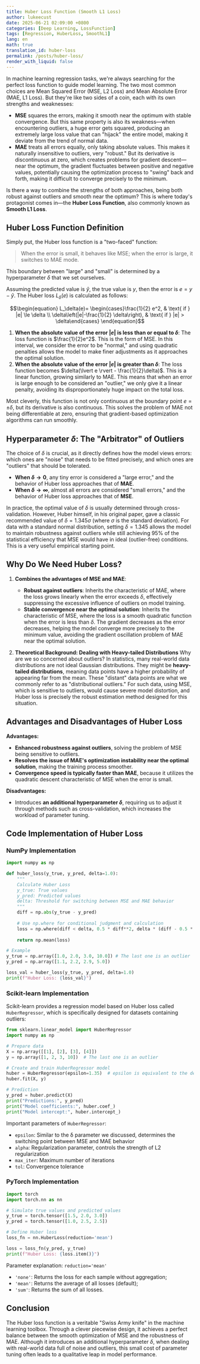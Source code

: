 ```yaml
---
title: Huber Loss Function (Smooth L1 Loss)
author: lukeecust
date: 2025-06-21 02:09:00 +0800
categories: [Deep Learning, LossFunction]
tags: [Regression, HuberLoss, SmoothL1]
lang: en
math: true
translation_id: huber-loss
permalink: /posts/huber-loss/
render_with_liquid: false
---
```



In machine learning regression tasks, we're always searching for the perfect loss function to guide model learning. The two most common choices are Mean Squared Error (MSE, L2 Loss) and Mean Absolute Error (MAE, L1 Loss). But they're like two sides of a coin, each with its own strengths and weaknesses:

*   **MSE** squares the errors, making it smooth near the optimum with stable convergence. But this same property is also its weakness—when encountering outliers, a huge error gets squared, producing an extremely large loss value that can "hijack" the entire model, making it deviate from the trend of normal data.
*   **MAE** treats all errors equally, only taking absolute values. This makes it naturally insensitive to outliers, very "robust." But its derivative is discontinuous at zero, which creates problems for gradient descent—near the optimum, the gradient fluctuates between positive and negative values, potentially causing the optimization process to "swing" back and forth, making it difficult to converge precisely to the minimum.

Is there a way to combine the strengths of both approaches, being both robust against outliers and smooth near the optimum? This is where today's protagonist comes in—the **Huber Loss Function**, also commonly known as **Smooth L1 Loss**.

## **Huber Loss Function Definition**

Simply put, the Huber loss function is a "two-faced" function:

> When the error is small, it behaves like MSE; when the error is large, it switches to MAE mode.

This boundary between "large" and "small" is determined by a hyperparameter $\delta$ that we set ourselves.

Assuming the predicted value is $\hat{y}$, the true value is $y$, then the error is $e = y - \hat{y}$. The Huber loss $L_{\delta}(e)$ is calculated as follows:

$$\begin{equation}
L_\delta(e)= \begin{cases}\frac{1}{2} e^2, & \text{ if } |e| \le \delta \\ \delta\left(|e|-\frac{1}{2} \delta\right), & \text{ if } |e| > \delta\end{cases}
\end{equation}$$

1.  **When the absolute value of the error $\lvert e \rvert$ is less than or equal to $\delta$**: The loss function is $\frac{1}{2}e^2$. This is the form of MSE. In this interval, we consider the error to be "normal," and using quadratic penalties allows the model to make finer adjustments as it approaches the optimal solution.
2.  **When the absolute value of the error $\lvert e \rvert$ is greater than $\delta$**: The loss function becomes $\delta(\lvert e \rvert - \frac{1}{2}\delta)$. This is a linear function, growing similarly to MAE. This means that when an error is large enough to be considered an "outlier," we only give it a linear penalty, avoiding its disproportionately huge impact on the total loss.

Most cleverly, this function is not only continuous at the boundary point $e = \pm\delta$, but its derivative is also continuous. This solves the problem of MAE not being differentiable at zero, ensuring that gradient-based optimization algorithms can run smoothly.

## **Hyperparameter $\delta$: The "Arbitrator" of Outliers**

The choice of $\delta$ is crucial, as it directly defines how the model views errors: which ones are "noise" that needs to be fitted precisely, and which ones are "outliers" that should be tolerated.

*   **When $\delta \to 0$**, any tiny error is considered a "large error," and the behavior of Huber loss approaches that of **MAE**.
*   **When $\delta \to \infty$**, almost all errors are considered "small errors," and the behavior of Huber loss approaches that of **MSE**.

In practice, the optimal value of $\delta$ is usually determined through cross-validation. However, Huber himself, in his original paper, gave a classic recommended value of $\delta = 1.345\sigma$ (where $\sigma$ is the standard deviation). For data with a standard normal distribution, setting $\delta=1.345$ allows the model to maintain robustness against outliers while still achieving 95% of the statistical efficiency that MSE would have in ideal (outlier-free) conditions. This is a very useful empirical starting point.

## **Why Do We Need Huber Loss?**

1.  **Combines the advantages of MSE and MAE**:
    *   **Robust against outliers**: Inherits the characteristic of MAE, where the loss grows linearly when the error exceeds $\delta$, effectively suppressing the excessive influence of outliers on model training.
    *   **Stable convergence near the optimal solution**: Inherits the characteristic of MSE, where the loss is a smooth quadratic function when the error is less than $\delta$. The gradient decreases as the error decreases, helping the model converge more precisely to the minimum value, avoiding the gradient oscillation problem of MAE near the optimal solution.

2.  **Theoretical Background: Dealing with Heavy-tailed Distributions**
    Why are we so concerned about outliers? In statistics, many real-world data distributions are not ideal Gaussian distributions. They might be **heavy-tailed distributions**, meaning data points have a higher probability of appearing far from the mean. These "distant" data points are what we commonly refer to as "distributional outliers." For such data, using MSE, which is sensitive to outliers, would cause severe model distortion, and Huber loss is precisely the robust estimation method designed for this situation.

## **Advantages and Disadvantages of Huber Loss**

**Advantages:**
*   **Enhanced robustness against outliers**, solving the problem of MSE being sensitive to outliers.
*   **Resolves the issue of MAE's optimization instability near the optimal solution**, making the training process smoother.
*   **Convergence speed is typically faster than MAE**, because it utilizes the quadratic descent characteristic of MSE when the error is small.

**Disadvantages:**
*   Introduces **an additional hyperparameter $\delta$**, requiring us to adjust it through methods such as cross-validation, which increases the workload of parameter tuning.

## **Code Implementation of Huber Loss**

### NumPy Implementation

```python
import numpy as np

def huber_loss(y_true, y_pred, delta=1.0):
    """
    Calculate Huber Loss
    y_true: True values
    y_pred: Predicted values
    delta: Threshold for switching between MSE and MAE behavior
    """
    diff = np.abs(y_true - y_pred)
    
    # Use np.where for conditional judgment and calculation
    loss = np.where(diff < delta, 0.5 * diff**2, delta * (diff - 0.5 * delta))
    
    return np.mean(loss)

# Example
y_true = np.array([1.0, 2.0, 3.0, 10.0]) # The last one is an outlier
y_pred = np.array([1.1, 2.2, 2.9, 5.0])

loss_val = huber_loss(y_true, y_pred, delta=1.0)
print(f"Huber Loss: {loss_val}")
```
### Scikit-learn Implementation

Scikit-learn provides a regression model based on Huber loss called `HuberRegressor`, which is specifically designed for datasets containing outliers:

```python
from sklearn.linear_model import HuberRegressor
import numpy as np

# Prepare data
X = np.array([[1], [2], [3], [4]])
y = np.array([1, 2, 3, 10])  # The last one is an outlier

# Create and train HuberRegressor model
huber = HuberRegressor(epsilon=1.35)  # epsilon is equivalent to the delta parameter
huber.fit(X, y)

# Prediction
y_pred = huber.predict(X)
print("Predictions:", y_pred)
print("Model coefficients:", huber.coef_)
print("Model intercept:", huber.intercept_)
```

Important parameters of `HuberRegressor`:
- `epsilon`: Similar to the δ parameter we discussed, determines the switching point between MSE and MAE behavior
- `alpha`: Regularization parameter, controls the strength of L2 regularization
- `max_iter`: Maximum number of iterations
- `tol`: Convergence tolerance

###  PyTorch Implementation
```python
import torch
import torch.nn as nn

# Simulate true values and predicted values
y_true = torch.tensor([1.5, 2.0, 3.0])
y_pred = torch.tensor([1.0, 2.5, 2.5])

# Define Huber loss
loss_fn = nn.HuberLoss(reduction='mean')

loss = loss_fn(y_pred, y_true)
print(f"Huber Loss: {loss.item()}")
```
Parameter explanation: `reduction='mean'`
* `'none'`: Returns the loss for each sample without aggregation;
* `'mean'`: Returns the average of all losses (default);
* `'sum'`: Returns the sum of all losses.


## **Conclusion**

The Huber loss function is a veritable "Swiss Army knife" in the machine learning toolbox. Through a clever piecewise design, it achieves a perfect balance between the smooth optimization of MSE and the robustness of MAE. Although it introduces an additional hyperparameter $\delta$, when dealing with real-world data full of noise and outliers, this small cost of parameter tuning often leads to a qualitative leap in model performance.